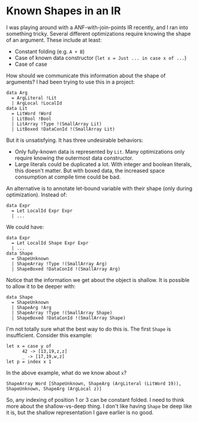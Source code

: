 # Known Shapes in an IR

I was playing around with a ANF-with-join-points IR recently, and I ran into
something tricky. Several different optimizations require knowing the shape
of an argument. These include at least:

* Constant folding (e.g. `A + B`)
* Case of known data constructor (`let x = Just ... in case x of ...`)
* Case of case

How should we communicate this information about the shape of arguments? I had
been trying to use this in a project:

    data Arg
      = ArgLiteral !Lit
      | ArgLocal !LocalId
    data Lit
      = LitWord !Word
      | LitBool !Bool
      | LitArray !Type !(SmallArray Lit)
      | LitBoxed !DataConId !(SmallArray Lit)

But it is unsatisfying. It has three undesirable behaviors:

* Only fully-known data is represented by `Lit`. Many optimizations only
  require knowing the outermost data constructor.
* Large literals could be duplicated a lot. With integer and boolean literals,
  this doesn't matter. But with boxed data, the increased space consumption
  at compile time could be bad.  

An alternative is to annotate let-bound variable with their shape (only
during optimization). Instead of:

    data Expr
      = Let LocalId Expr Expr
      | ...

We could have:

    data Expr
      = Let LocalId Shape Expr Expr
      | ...
    data Shape
      = ShapeUnknown
      | ShapeArray !Type !(SmallArray Arg)
      | ShapeBoxed !DataConId !(SmallArray Arg)

Notice that the information we get about the object is shallow. It is possible
to allow it to be deeper with:

    data Shape
      = ShapeUnknown
      | ShapeArg !Arg
      | ShapeArray !Type !(SmallArray Shape)
      | ShapeBoxed !DataConId !(SmallArray Shape)

I'm not totally sure what the best way to do this is. The first `Shape` is
insufficient. Consider this example:

    let x = case y of
          42 -> [13,19,z,z]
          _ -> [17,19,w,z]
    let p = index x 1 

In the above example, what do we know about `x`?

    ShapeArray Word [ShapeUnknown, ShapeArg (ArgLiteral (LitWord 19)), ShapeUnknown, ShapeArg (ArgLocal z)]

So, any indexing of position 1 or 3 can be constant folded. I need to think
more about the shallow-vs-deep thing. I don't like having `Shape` be deep
like it is, but the shallow representation I gave earlier is no good.
